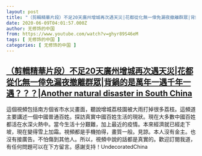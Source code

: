 ```yaml
---
layout: post
title: "（剪輯精華片段）不足20天廣州增城再次遇天災|花都從化無一倖免漏夜撤離群眾|背鍋的是萬年一遇千年一遇？？？|Another natural disaster in South China"
date: 2020-06-09T04:01:57.000Z
author: 无修饰的中国
from: https://www.youtube.com/watch?v=ghyr89S46eM
tags: [ 无修饰的中国 ]
categories: [ 无修饰的中国 ]
---
```

<!--1591675317000-->
[（剪輯精華片段）不足20天廣州增城再次遇天災|花都從化無一倖免漏夜撤離群眾|背鍋的是萬年一遇千年一遇？？？|Another natural disaster in South China](https://www.youtube.com/watch?v=ghyr89S46eM)
------

<div>
這個視頻包括南方個省市水災畫面，聽說增城荔枝園被大雨打掉很多荔枝。這頻道主要講述一個中國普通百姓。探訪真實中國百姓生活的現狀。現在大多數中國百姓都活在水深火熱中。當今生活十分艱難，加上最近的疫情。本來經濟就已經走下坡，現在變得雪上加霜。視頻都是手機拍得，畫質一般。見諒。本人沒有金主。也沒有接廣告。不怕傷到其他人。所以，視頻中說的話都是真實的。歡迎訂閱我道，有任何問題可以在下方留言。感謝支持！UndecoratedChina
</div>
